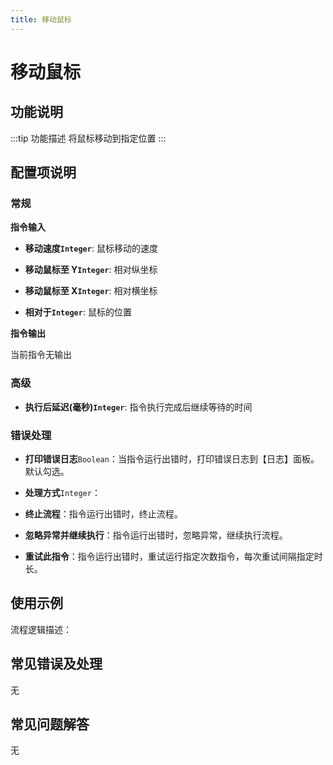 ```yaml
---
title: 移动鼠标
---
```


# 移动鼠标

## 功能说明

:::tip 功能描述
将鼠标移动到指定位置
:::

## 配置项说明

### 常规

**指令输入**

- **移动速度`Integer`**: 鼠标移动的速度

- **移动鼠标至 Y`Integer`**: 相对纵坐标

- **移动鼠标至 X`Integer`**: 相对横坐标

- **相对于`Integer`**: 鼠标的位置


**指令输出**

当前指令无输出

### 高级

- **执行后延迟(毫秒)`Integer`**: 指令执行完成后继续等待的时间

### 错误处理

- **打印错误日志**`Boolean`：当指令运行出错时，打印错误日志到【日志】面板。默认勾选。

- **处理方式**`Integer`：

 - **终止流程**：指令运行出错时，终止流程。

 - **忽略异常并继续执行**：指令运行出错时，忽略异常，继续执行流程。

 - **重试此指令**：指令运行出错时，重试运行指定次数指令，每次重试间隔指定时长。

## 使用示例

流程逻辑描述：

## 常见错误及处理

无

## 常见问题解答

无

